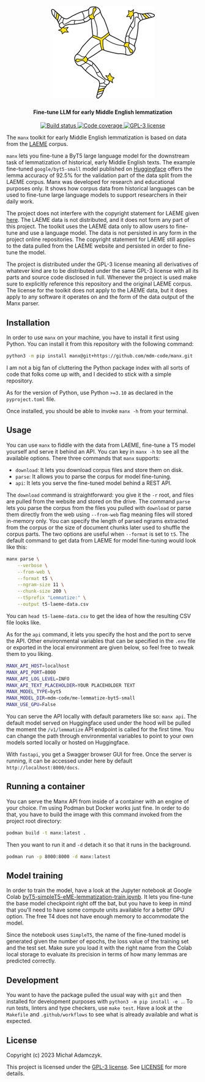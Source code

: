 <h1 align="center">
  <div>
    <img src="https://raw.githubusercontent.com/mdm-code/mdm-code.github.io/main/manx_logo.png" alt="logo"/>
  </div>
</h1>

<h4 align="center">Fine-tune LLM for early Middle English lemmatization</h4>

<div align="center">
<p>
    <a href="https://github.com/mdm-code/manx/actions?query=workflow%3ACI">
        <img alt="Build status" src="https://github.com/mdm-code/manx/workflows/CI/badge.svg">
    </a>
    <a href="https://app.codecov.io/gh/mdm-code/manx">
        <img alt="Code coverage" src="https://codecov.io/gh/mdm-code/manx/branch/main/graphs/badge.svg?branch=main">
    </a>
    <a href="https://opensource.org/licenses/gpl-3" rel="nofollow">
        <img alt="GPL-3 license" src="https://img.shields.io/github/license/mdm-code/manx">
    </a>
</p>
</div>

The `manx` toolkit for early Middle English lemmatization is based on data from
the [LAEME](http://www.lel.ed.ac.uk/ihd/laeme2/laeme2.html) corpus.

`manx` lets you fine-tune a ByT5 large language model for the downstream task
of lemmatization of historical, early Middle English texts. The example
fine-tuned `google/byt5-small` model published on
[Huggingface](https://huggingface.co/mdm-code/me-lemmatize-byt5-small) offers
the lemma accuracy of 92.5% for the validation part of the data split from the
LAEME corpus. Manx was developed for research and educational purposes only. It
shows how corpus data from historical languages can be used to fine-tune large
language models to support researchers in their daily work.

The project does not interfere with the copyright statement for LAEME given
[here](http://www.lel.ed.ac.uk/ihd/laeme2/front_page/laeme_copyright.html). The
LAEME data is not distributed, and it does not form any part of this project.
The toolkit uses the LAEME data only to allow users to fine-tune and use a
language model. The data is not persisted in any form in the project online
repositories. The copyright statement for LAEME still applies to the data
pulled from the LAEME website and persisted in order to fine-tune the model.

The project is distributed under the GPL-3 license meaning all derivatives of
whatever kind are to be distributed under the same GPL-3 license with all its
parts and source code disclosed in full. Whenever the project is used make sure
to explicitly reference this repository and the original LAEME corpus. The
license for the toolkit does not apply to the LAEME data, but it does apply to
any software it operates on and the form of the data output of the Manx parser.


## Installation

In order to use `manx` on your machine, you have to install it first using
Python. You can install it from this repository with the following command:

```sh
python3 -m pip install manx@git+https://github.com/mdm-code/manx.git
```

I am not a big fan of cluttering the Python package index with all sorts of
code that folks come up with, and I decided to stick with a simple repository.

As for the version of Python, use Python `>=3.10` as declared in the
`pyproject.toml` file.

Once installed, you should be able to invoke `manx -h` from your terminal.


## Usage

You can use `manx` to fiddle with the data from LAEME, fine-tune a T5 model
yourself and serve it behind an API. You can key in `manx -h` to see all the
available options. There three commands that `manx` supports:

- `download`: It lets you download corpus files and store them on disk.
- `parse`: It allows you to parse the corpus for model fine-tuning.
- `api`: It lets you serve the fine-tuned model behind a REST API.

The `download` command is straightforward: you give it the `-r` root, and files
are pulled from the website and stored on the drive. The command `parse` lets
you parse the corpus from the files you pulled with `download` or parse them
directly from the web using `--from-web` flag meaning files will stored
in-memory only. You can specify the length of parsed ngrams extracted from the
corpus or the size of document chunks later used to shuffle the corpus parts.
The two options are useful when `--format` is set to `t5`. The default command
to get data from LAEME for model fine-tuning would look like this:

```sh
manx parse \
	--verbose \
	--from-web \
	--format t5 \
	--ngram-size 11 \
	--chunk-size 200 \
	--t5prefix "Lemmatize:" \
	--output t5-laeme-data.csv
```

You can `head t5-laeme-data.csv` to get the idea of how the resulting CSV file
looks like.

As for the `api` command, it lets you specify the host and the port to serve the
API. Other environmental variables that can be specified in the `.env` file
or exported in the local environment are given below, so feel free to tweak them
to you liking.

```sh
MANX_API_HOST=localhost
MANX_API_PORT=8000
MANX_API_LOG_LEVEL=INFO
MANX_API_TEXT_PLACEHOLDER=YOUR PLACEHOLDER TEXT
MANX_MODEL_TYPE=byt5
MANX_MODEL_DIR=mdm-code/me-lemmatize-byt5-small
MANX_USE_GPU=False
```

You can serve the API locally with default parameters like so: `manx api`. The
default model served on Huggingface used under the hood will be pulled the
moment the `/v1/lemmatize` API endpoint is called for the first time. You can
change the path through environmental variables to point to your own models
sorted locally or hosted on Huggingface.

With `fastapi`, you get a Swagger browser GUI for free. Once the server is
running, it can be accessed under here by default `http://localhost:8000/docs`.


## Running a container

You can serve the Manx API from inside of a container with an engine of your
choice. I'm using Podman but Docker works just fine. In order to do that, you
have to build the image with this command invoked from the project root
directory:

```sh
podman build -t manx:latest .
```

Then you want to run it and `-d` detach it so that it runs in the background.

```sh
podman run -p 8000:8000 -d manx:latest
```


## Model training

In order to train the model, have a look at the Jupyter notebook at Google
Colab [byT5-simpleT5-eME-lemmatization-train.ipynb](https://colab.research.google.com/drive/1qpd4F8BoHMGzZnSqrGxZe-1YyX9IhVHc?usp=sharing).
It lets you fine-tune the base model checkpoint right off the bat, but you have
to keep in mind that you'll need to have some compute units available for a better
GPU option. The free T4 does not have enough memory to accommodate the model.

Since the notebook uses `SimpleT5`, the name of the fine-tuned model is generated
given the number of epochs, the loss value of the training set and the test
set. Make sure you load it with the right name from the Colab local storage to
evaluate its precision in terms of how many lemmas are predicted correctly.


## Development

You want to have the package pulled the usual way with `git` and then installed
for development purposes with `python3 -m pip install -e .`. To run tests,
linters and type checkers, use `make test`. Have a look at the `Makefile` and
`.github/workflows` to see what is already available and what is expected.


## License

Copyright (c) 2023 Michał Adamczyk.

This project is licensed under the [GPL-3 license](https://opensource.org/licenses/gpl-3-0).
See [LICENSE](LICENSE) for more details.
